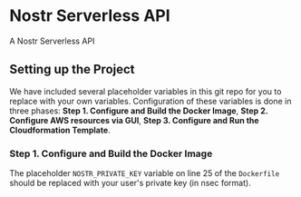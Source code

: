 # Nostr Serverless API
A Nostr Serverless API


## Setting up the Project
We have included several placeholder variables in this git repo for you to replace with your own variables. Configuration of these variables is done in three phases: **Step 1. Configure and Build the Docker Image**, **Step 2. Configure AWS resources via GUI**, **Step 3. Configure and Run the Cloudformation Template**.

### Step 1. Configure and Build the Docker Image
The placeholder `NOSTR_PRIVATE_KEY` variable on line 25 of the `Dockerfile` should be replaced with your user's private key (in nsec format).
